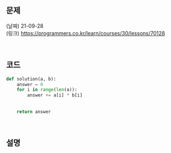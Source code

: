 ## 문제 

(날짜) 21-09-28  
(링크) https://programmers.co.kr/learn/courses/30/lessons/70128

<br>


## 코드 
```py
def solution(a, b):
    answer = 0
    for i in range(len(a)):
        answer += a[i] * b[i]
        
        
    return answer
```
<br>


## 설명


